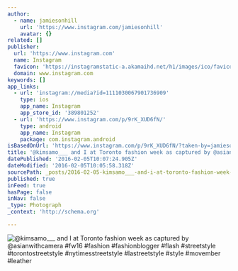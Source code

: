 ```yaml
---
author:
  - name: jamiesonhill
    url: 'https://www.instagram.com/jamiesonhill'
    avatar: {}
related: []
publisher:
  url: 'https://www.instagram.com'
  name: Instagram
  favicon: 'https://instagramstatic-a.akamaihd.net/h1/images/ico/favicon.ico/7cdab0872b15.ico'
  domain: www.instagram.com
keywords: []
app_links:
  - url: 'instagram://media?id=1111030067901736909'
    type: ios
    app_name: Instagram
    app_store_id: '389801252'
  - url: 'https://www.instagram.com/p/9rK_XUD6fN/'
    type: android
    app_name: Instagram
    package: com.instagram.android
isBasedOnUrl: 'https://www.instagram.com/p/9rK_XUD6fN/?taken-by=jamiesonhill'
title: '@kimsamo___ and I at Toronto fashion week as captured by @asianwithcamera #fw16 #fashion #fashionblogger #flash #streetstyle #torontostreetstyle #nytimesstreetstyle #lastreetstyle #style #movember #leather'
datePublished: '2016-02-05T10:07:24.905Z'
dateModified: '2016-02-05T10:05:58.318Z'
sourcePath: _posts/2016-02-05-kimsamo___-and-i-at-toronto-fashion-week-as-captured-by-as.md
published: true
inFeed: true
hasPage: false
inNav: false
_type: Photograph
_context: 'http://schema.org'

---
```

![&commat;kimsamo&lowbar;&lowbar;&lowbar; and I at Toronto fashion week as captured by &commat;asianwithcamera &num;fw16 &num;fashion &num;fashionblogger &num;flash &num;streetstyle &num;torontostreetstyle &num;nytimesstreetstyle &num;lastreetstyle &num;style &num;movember &num;leather](https://scontent.cdninstagram.com/t51.2885-15/s640x640/sh0.08/e35/11910440_190266491308666_1729508151_n.jpg)